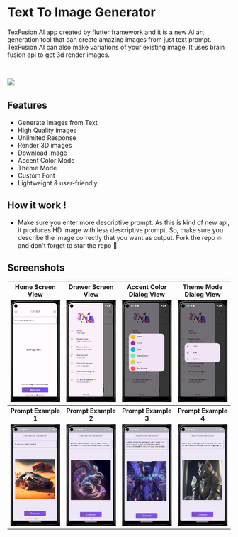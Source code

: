 # Text To Image Generator

TexFusion AI app created by flutter framework and it is a new AI art generation tool that can create amazing images from just text prompt. TexFusion AI can also make variations of your existing image. It uses brain fusion api to get 3d render images.

<Br>
<p align="left">
<a href="https://github.com/VikramadityaDev/text_to_image_gen/releases/download/v1.0.3/app-armeabi-v7a-release.apk"><img src="https://img.shields.io/github/downloads/VikramadityaDev/text_to_image_gen/total?color=g&label=Downloads&logo=android&logoColor=white&style=for-the-badge"></a>
</p>

## Features
- Generate Images from Text
- High Quality images
- Unlimited Response
- Render 3D images
- Download Image
- Accent Color Mode
- Theme Mode
- Custom Font
- Lightweight & user-friendly

## How it work !
- Make sure you enter more descriptive prompt. As this is kind of new api, it produces HD image with less descriptive prompt. So, make sure you describe the image correctly that you want as output.
Fork the repo 🔥 and don't forget to star the repo 🌟

## Screenshots
<Table>
    <tr>                   
        <th>Home Screen View</th>
        <th>Drawer Screen View</th>
        <th>Accent Color Dialog View</th>
        <th>Theme Mode Dialog View</th>
    </tr>
    <tr>
        <td><img src="screenshots/Screenshot 8.png" width=300/></td>
        <td><img src="screenshots/Screenshot 5.png" width=300/></td>
        <td><img src="screenshots/Screenshot 6.png" width=300/></td>
        <td><img src="screenshots/Screenshot 7.png" width=300/></td>
    </tr>
    <tr>                   
        <th>Prompt Example 1</th>
        <th>Prompt Example 2</th>
        <th>Prompt Example 3</th>
        <th>Prompt Example 4</th>
    </tr>
    <tr>
        <td><img src="screenshots/Screenshot 1.png" width=300/></td>
        <td><img src="screenshots/Screenshot 2.png" width=300/></td>
        <td><img src="screenshots/Screenshot 3.png" width=300/></td>
        <td><img src="screenshots/Screenshot 4.png" width=300/></td>
    </tr>
</Table>
